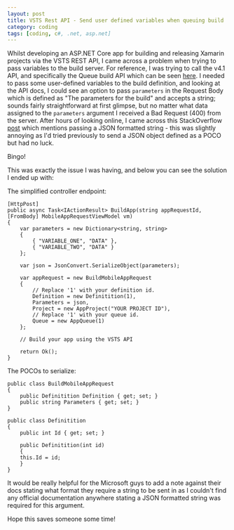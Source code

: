 ```yaml
---
layout: post
title: VSTS Rest API - Send user defined variables when queuing build
category: coding
tags: [coding, c#, .net, asp.net]
---
```


Whilst developing an ASP.NET Core app for building and releasing Xamarin projects via the VSTS REST API, I came across a problem when trying to pass variables to the build 
server. For reference, I was trying to call the v4.1 API, and specifically the Queue build API which can be seen [here](https://docs.microsoft.com/en-us/rest/api/vsts/build/builds/queue?view=vsts-rest-4.1).
I needed to pass some user-defined variables to the build definition, and looking at the API docs, I could see an option to pass `parameters` in the Request Body which is defined as "The parameters for the build" and accepts a string; sounds fairly straightforward
at first glimpse, but no matter what data assigned to the `parameters` argument I received a Bad Request (400) from the server. After hours of looking online, I came across this StackOverflow [post](https://stackoverflow.com/questions/34343084/start-a-build-and-passing-variables-through-vsts-rest-api)
which mentions passing a JSON formatted string - this was slightly annoying as I'd tried previously to send a JSON object defined as a POCO but had no luck.

Bingo!

This was exactly the issue I was having, and below you can see the solution I ended up with:

The simplified controller endpoint:

```
[HttpPost]
public async Task<IActionResult> BuildApp(string appRequestId, [FromBody] MobileAppRequestViewModel vm)
{	
	var parameters = new Dictionary<string, string>
	{
	    { "VARIABLE_ONE", "DATA" },
	    { "VARIABLE_TWO", "DATA" }
	};

	var json = JsonConvert.SerializeObject(parameters);

	var appRequest = new BuildMobileAppRequest
	{
	    // Replace '1' with your definition id.
	    Definition = new Definitition(1),
	    Parameters = json,
	    Project = new AppProject("YOUR PROJECT ID"),
	    // Replace '1' with your queue id.
	    Queue = new AppQueue(1)
	};

	// Build your app using the VSTS API
	
	return Ok();
}
```

The POCOs to serialize:

```
public class BuildMobileAppRequest
{
    public Definitition Definition { get; set; }		
    public string Parameters { get; set; }
}

public class Definitition
{
    public int Id { get; set; }

    public Definitition(int id)
    {
	this.Id = id;
    }
}
```

It would be really helpful for the Microsoft guys to add a note against their docs stating what format they require a string to be sent in as I couldn't find any official documentation
anywhere stating a JSON formatted string was required for this argument.

Hope this saves someone some time!
